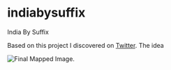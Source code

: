 # indiabysuffix

India By Suffix

Based on this project I discovered on [Twitter](https://twitter.com/stats_of_india/status/1575057780750569473). 
The idea

![Final Mapped Image.](INDIA/india_mapped_final.jpg "This is a final image.")

